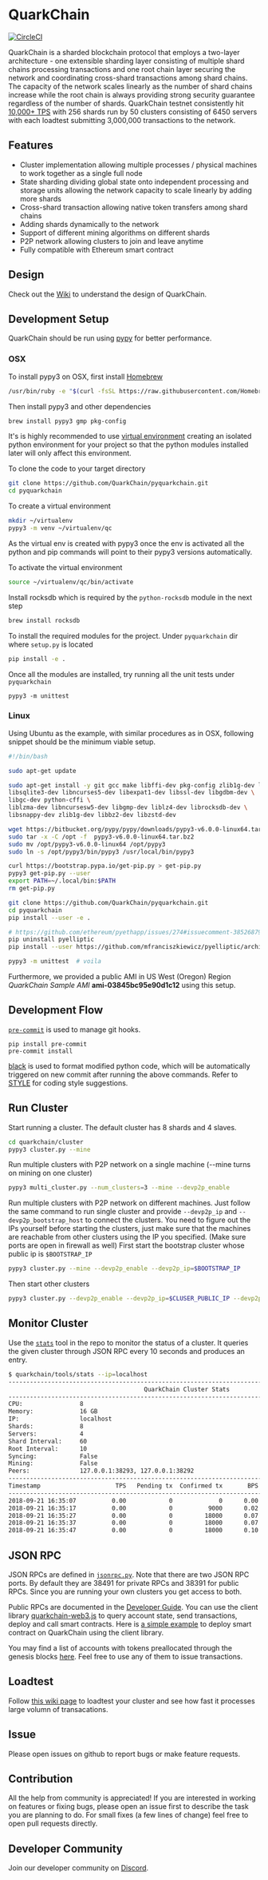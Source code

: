 # QuarkChain

[![CircleCI](https://circleci.com/gh/QuarkChain/pyquarkchain/tree/master.svg?style=shield&circle-token=c17a071129e4ab6c0911154c955efc236b1a5015)](https://circleci.com/gh/QuarkChain/pyquarkchain/tree/master)

QuarkChain is a sharded blockchain protocol that employs a two-layer architecture - one extensible sharding layer consisting of multiple shard chains processing transactions and one root chain layer securing the network and coordinating cross-shard transactions among shard chains. The capacity of the network scales linearly as the number of shard chains increase while the root chain is always providing strong security guarantee regardless of the number of shards. QuarkChain testnet consistently hit [10,000+ TPS](https://youtu.be/dUldrq3zKwE?t=8m28s) with 256 shards run by 50 clusters consisting of 6450 servers with each loadtest submitting 3,000,000 transactions to the network.

## Features

- Cluster implementation allowing multiple processes / physical machines to work together as a single full node
- State sharding dividing global state onto independent processing and storage units allowing the network capacity to scale linearly by adding more shards
- Cross-shard transaction allowing native token transfers among shard chains
- Adding shards dynamically to the network
- Support of different mining algorithms on different shards
- P2P network allowing clusters to join and leave anytime
- Fully compatible with Ethereum smart contract

## Design

Check out the [Wiki](https://github.com/QuarkChain/pyquarkchain/wiki) to understand the design of QuarkChain.

## Development Setup

QuarkChain should be run using [pypy](http://pypy.org/index.html) for better performance.

### OSX

To install pypy3 on OSX, first install [Homebrew](https://brew.sh/)

```bash
/usr/bin/ruby -e "$(curl -fsSL https://raw.githubusercontent.com/Homebrew/install/master/install)"
```

Then install pypy3 and other dependencies

```bash
brew install pypy3 gmp pkg-config
```

It's is highly recommended to use [virtual environment](https://docs.python.org/3/library/venv.html) creating an isolated python environment for your project so that the python modules installed later will only affect this environment.

To clone the code to your target directory

```bash
git clone https://github.com/QuarkChain/pyquarkchain.git
cd pyquarkchain
```

To create a virtual environment

```bash
mkdir ~/virtualenv
pypy3 -m venv ~/virtualenv/qc
```

As the virtual env is created with pypy3 once the env is activated all the python and pip commands will point to their pypy3 versions automatically.

To activate the virtual environment

```bash
source ~/virtualenv/qc/bin/activate
```

Install rocksdb which is required by the `python-rocksdb` module in the next step

```bash
brew install rocksdb
```

To install the required modules for the project. Under `pyquarkchain` dir where `setup.py` is located

```bash
pip install -e .
```

Once all the modules are installed, try running all the unit tests under `pyquarkchain`

```
pypy3 -m unittest
```

### Linux

Using Ubuntu as the example, with similar procedures as in OSX, following snippet should be the minimum viable setup.

```bash
#!/bin/bash

sudo apt-get update

sudo apt-get install -y git gcc make libffi-dev pkg-config zlib1g-dev libbz2-dev \
libsqlite3-dev libncurses5-dev libexpat1-dev libssl-dev libgdbm-dev \
libgc-dev python-cffi \
liblzma-dev libncursesw5-dev libgmp-dev liblz4-dev librocksdb-dev \
libsnappy-dev zlib1g-dev libbz2-dev libzstd-dev

wget https://bitbucket.org/pypy/pypy/downloads/pypy3-v6.0.0-linux64.tar.bz2
sudo tar -x -C /opt -f  pypy3-v6.0.0-linux64.tar.bz2
sudo mv /opt/pypy3-v6.0.0-linux64 /opt/pypy3
sudo ln -s /opt/pypy3/bin/pypy3 /usr/local/bin/pypy3

curl https://bootstrap.pypa.io/get-pip.py > get-pip.py
pypy3 get-pip.py --user
export PATH=~/.local/bin:$PATH
rm get-pip.py

git clone https://github.com/QuarkChain/pyquarkchain.git
cd pyquarkchain
pip install --user -e .

# https://github.com/ethereum/pyethapp/issues/274#issuecomment-385268798
pip uninstall pyelliptic
pip install --user https://github.com/mfranciszkiewicz/pyelliptic/archive/1.5.10.tar.gz#egg=pyelliptic

pypy3 -m unittest  # voila
```

Furthermore, we provided a public AMI in US West (Oregon) Region *QuarkChain Sample AMI* **ami-03845bc95e90d1c12** using this setup.

## Development Flow

[`pre-commit`](https://pre-commit.com) is used to manage git hooks.

```
pip install pre-commit
pre-commit install
```

[black](https://github.com/ambv/black) is used to format modified python code, which will be automatically triggered on new commit after running the above commands. Refer to [STYLE](https://github.com/QuarkChain/pyquarkchain/blob/master/STYLE) for coding style suggestions.

## Run Cluster

Start running a cluster. The default cluster has 8 shards and 4 slaves.

```bash
cd quarkchain/cluster
pypy3 cluster.py --mine
```

Run multiple clusters with P2P network on a single machine (--mine turns on mining on one cluster)

```bash
pypy3 multi_cluster.py --num_clusters=3 --mine --devp2p_enable
```

Run multiple clusters with P2P network on different machines. Just follow the same command to run single cluster and provide `--devp2p_ip` and `--devp2p_bootstrap_host` to connect the clusters. You need to figure out the IPs yourself before starting the clusters, just make sure that the machines are reachable from other clusters using the IP you specified. (Make sure ports are open in firewall as well)
First start the bootstrap cluster whose public ip is `$BOOTSTRAP_IP`
```bash
pypy3 cluster.py --mine --devp2p_enable --devp2p_ip=$BOOTSTRAP_IP
```
Then start other clusters
```bash
pypy3 cluster.py --devp2p_enable --devp2p_ip=$CLUSER_PUBLIC_IP --devp2p_bootstrap_host=$BOOTSTRAP_IP
```

## Monitor Cluster
Use the [`stats`](https://github.com/QuarkChain/pyquarkchain/blob/master/quarkchain/tools/stats) tool in the repo to monitor the status of a cluster. It queries the given cluster through JSON RPC every 10 seconds and produces an entry.
```bash
$ quarkchain/tools/stats --ip=localhost
----------------------------------------------------------------------------------------------------
                                      QuarkChain Cluster Stats                                      
----------------------------------------------------------------------------------------------------
CPU:                8
Memory:             16 GB
IP:                 localhost
Shards:             8
Servers:            4
Shard Interval:     60
Root Interval:      10
Syncing:            False
Mining:             False
Peers:              127.0.0.1:38293, 127.0.0.1:38292
----------------------------------------------------------------------------------------------------
Timestamp                     TPS   Pending tx  Confirmed tx       BPS      SBPS      ROOT       CPU
----------------------------------------------------------------------------------------------------
2018-09-21 16:35:07          0.00            0             0      0.00      0.00        84     12.50
2018-09-21 16:35:17          0.00            0          9000      0.02      0.00        84      7.80
2018-09-21 16:35:27          0.00            0         18000      0.07      0.00        84      6.90
2018-09-21 16:35:37          0.00            0         18000      0.07      0.00        84      4.49
2018-09-21 16:35:47          0.00            0         18000      0.10      0.00        84      6.10
```

## JSON RPC
JSON RPCs are defined in [`jsonrpc.py`](https://github.com/QuarkChain/pyquarkchain/blob/master/quarkchain/cluster/jsonrpc.py). Note that there are two JSON RPC ports. By default they are 38491 for private RPCs and 38391 for public RPCs. Since you are running your own clusters you get access to both.

Public RPCs are documented in the [Developer Guide](https://developers.quarkchain.io/#json-rpc). You can use the client library [quarkchain-web3.js](https://github.com/QuarkChain/quarkchain-web3.js) to query account state, send transactions, deploy and call smart contracts. Here is [a simple example](https://gist.github.com/qcgg/1ab0352c5b2299270b5795648cca83d8) to deploy smart contract on QuarkChain using the client library.

You may find a list of accounts with tokens preallocated through the genesis blocks [here](https://github.com/QuarkChain/pyquarkchain/blob/master/quarkchain/genesis_data/alloc.json). Feel free to use any of them to issue transactions.

## Loadtest
Follow [this wiki page](https://github.com/QuarkChain/pyquarkchain/wiki/Loadtest) to loadtest your cluster and see how fast it processes large volumn of transacations.

## Issue
Please open issues on github to report bugs or make feature requests.

## Contribution
All the help from community is appreciated! If you are interested in working on features or fixing bugs, please open an issue first
to describe the task you are planning to do. For small fixes (a few lines of change) feel
free to open pull requests directly.

## Developer Community
Join our developer community on [Discord](https://discord.gg/Jbp35ZC).
